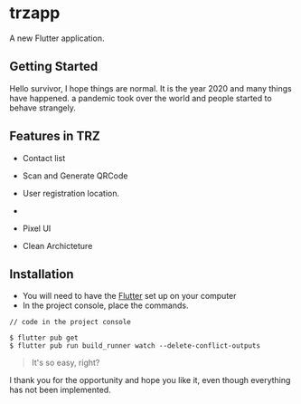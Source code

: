 # trzapp

A new Flutter application.

## Getting Started

Hello survivor, I hope things are normal. It is the year 2020 and many things have happened. a pandemic took over the world and people started to behave strangely.

## Features in TRZ
- Contact list
- Scan and Generate QRCode
- User registration location.
-

- Pixel UI
- Clean Archicteture

## Installation
- You will need to have the [Flutter](https://flutter.dev/docs/get-started/install) set up on your computer
- In the project console, place the commands.

```shell
// code in the project console

$ flutter pub get
$ flutter pub run build_runner watch --delete-conflict-outputs
```

> It's so easy, right?

I thank you for the opportunity and hope you like it, even though everything has not been implemented.